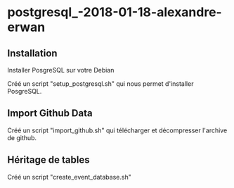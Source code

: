 # postgresql_-2018-01-18-alexandre-erwan

## Installation

Installer PosgreSQL sur votre Debian 

Créé un script "setup_postgresql.sh" qui nous permet d'installer PosgreSQL.

## Import Github Data

Créé un script "import_github.sh" qui télécharger et décompresser l'archive de github.

## Héritage de tables

Créé un script "create_event_database.sh" 